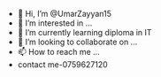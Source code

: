 - 👋 Hi, I’m @UmarZayyan15
- 👀 I’m interested in ...
- 🌱 I’m currently learning diploma in IT
- 💞️ I’m looking to collaborate on ...
- 📫 How to reach me ...
- contact me-0759627120

<!---
UmarZayyan15/UmarZayyan15 is a ✨ special ✨ repository because its `README.md` (this file) appears on your GitHub profile.
You can click the Preview link to take a look at your changes.
--->
